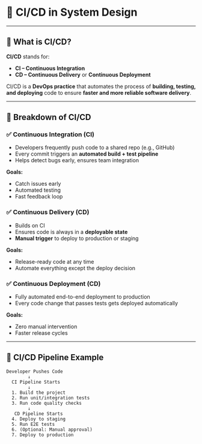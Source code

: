 # 🚀 CI/CD in System Design

---

## 🔹 What is CI/CD?

**CI/CD** stands for:

- **CI – Continuous Integration**
- **CD – Continuous Delivery** or **Continuous Deployment**

CI/CD is a **DevOps practice** that automates the process of **building, testing, and deploying** code to ensure **faster and more reliable software delivery**.

---

## 🔹 Breakdown of CI/CD

### ✅ Continuous Integration (CI)

- Developers frequently push code to a shared repo (e.g., GitHub)
- Every commit triggers an **automated build + test pipeline**
- Helps detect bugs early, ensures team integration

**Goals:**
- Catch issues early
- Automated testing
- Fast feedback loop

### ✅ Continuous Delivery (CD)

- Builds on CI
- Ensures code is always in a **deployable state**
- **Manual trigger** to deploy to production or staging

**Goals:**
- Release-ready code at any time
- Automate everything except the deploy decision

### ✅ Continuous Deployment (CD)

- Fully automated end-to-end deployment to production
- Every code change that passes tests gets deployed automatically

**Goals:**
- Zero manual intervention
- Faster release cycles

---

## 🔹 CI/CD Pipeline Example

```plaintext
Developer Pushes Code
        ↓
  CI Pipeline Starts
        ↓
  1. Build the project
  2. Run unit/integration tests
  3. Run code quality checks
        ↓
   CD Pipeline Starts
  4. Deploy to staging
  5. Run E2E tests
  6. (Optional: Manual approval)
  7. Deploy to production

